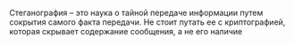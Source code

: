 Стеганография – это наука о тайной передаче информации путем сокрытия самого факта передачи. Не стоит путать ее с криптографией, которая скрывает содержание сообщения, а не его наличие

